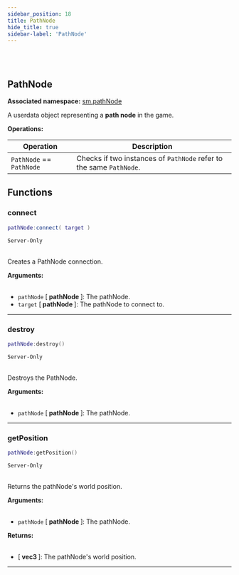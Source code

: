 ```yaml
---
sidebar_position: 18
title: PathNode
hide_title: true
sidebar-label: 'PathNode'
---
```


<br></br>

## PathNode

**Associated namespace:** [sm.pathNode](/docs/Game-Script-Environment/Static-Functions/sm.pathNode)

A userdata object representing a <strong>path node</strong> in the game.

<strong>Operations:</strong>

| Operation   | Description |
| ----------- | ----------- |
| <code>PathNode</code> == <code>PathNode</code> | Checks if two instances of <code>PathNode</code> refer to the same <code>PathNode</code>. |


## Functions

### connect

```lua
pathNode:connect( target )
```
<code>Server-Only</code> <br></br>

Creates a PathNode connection.

<strong>Arguments:</strong> <br></br>

- <code>pathNode</code> [<strong> pathNode </strong>]: The pathNode.
- <code>target</code> [<strong> pathNode </strong>]: The pathNode to connect to.

---

### destroy

```lua
pathNode:destroy()
```
<code>Server-Only</code> <br></br>

Destroys the PathNode.

<strong>Arguments:</strong> <br></br>

- <code>pathNode</code> [<strong> pathNode </strong>]: The pathNode.

---

### getPosition

```lua
pathNode:getPosition()
```
<code>Server-Only</code> <br></br>

Returns the pathNode's world position.

<strong>Arguments:</strong> <br></br>

- <code>pathNode</code> [<strong> pathNode </strong>]: The pathNode.

<strong>Returns:</strong> <br></br>

- [<strong> vec3 </strong>]: The pathNode's world position.

---

